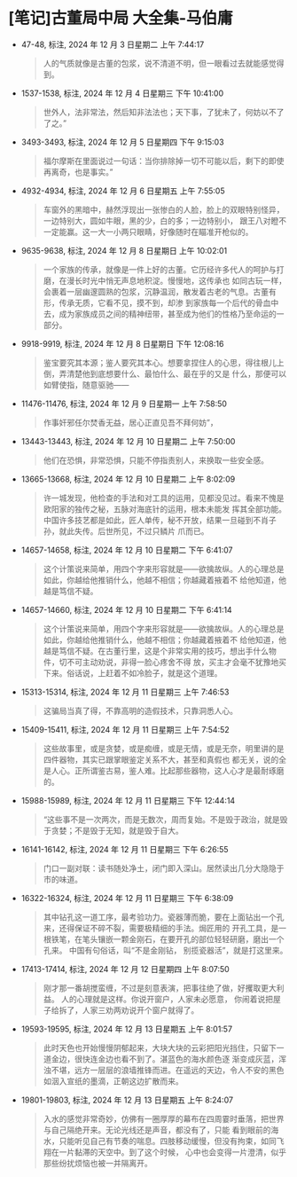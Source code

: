 # [笔记]古董局中局 大全集-马伯庸


-   47-48, 标注, 2024 年 12 月 3 日星期二 上午 7:44:17

    > 人的气质就像是古董的包浆，说不清道不明，但一眼看过去就能感觉得到。

-   1537-1538, 标注, 2024 年 12 月 4 日星期三 下午 10:41:00

    > 世外人，法非常法，然后知非法法也；天下事，了犹未了，何妨以不了了之。”

-   3493-3493, 标注, 2024 年 12 月 5 日星期四 下午 9:15:03

    > 福尔摩斯在里面说过一句话：当你排除掉一切不可能以后，剩下的即使再离奇，也是事实。”

-   4932-4934, 标注, 2024 年 12 月 6 日星期五 上午 7:55:05

    > 车窗外的黑暗中，赫然浮现出一张惨白的人脸，脸上的双眼特别怪异，一边特别大，圆如牛眼，黑的少，白的多；一边特别小，
    > 跟王八对瞪不一定能赢。这一大一小两只眼睛，好像随时在瞄准开枪似的。

-   9635-9638, 标注, 2024 年 12 月 8 日星期日 上午 10:02:01

    > 一个家族的传承，就像是一件上好的古董。它历经许多代人的呵护与打磨，在漫长时光中悄无声息地积淀。慢慢地，这传承也
    > 如同古玩一样，会裹着一层幽邃圆熟的包浆，沉静温润，散发着古老的气息。古董有形，传承无质，它看不见，摸不到，却渗
    > 到家族每一个后代的骨血中去，成为家族成员之间的精神纽带，甚至成为他们的性格乃至命运的一部分。

-   9918-9919, 标注, 2024 年 12 月 8 日星期日 下午 12:08:16

    > 鉴宝要究其本源；鉴人要究其本心。想要拿捏住人的心思，得往根儿上倒，弄清楚他到底想要什么、最怕什么、最在乎的又是
    > 什么，那便可以如臂使指，随意驱驰——

-   11476-11476, 标注, 2024 年 12 月 9 日星期一 上午 7:58:50

    > 作事奸邪任尔焚香无益，居心正直见吾不拜何妨”，

-   13443-13443, 标注, 2024 年 12 月 10 日星期二 上午 7:50:00

    > 他们在恐惧，非常恐惧，只能不停指责别人，来换取一些安全感。

-   13665-13668, 标注, 2024 年 12 月 10 日星期二 上午 8:02:09

    > 许一城发现，他检查的手法和对工具的运用，见都没见过。看来不愧是欧阳家的独传之秘，五脉对海底针的运用，根本未能发
    > 挥其全部功能。 中国许多技艺都是如此，匠人单传，秘不开放，结果一旦碰到不肖子孙，就此失传。后世所见，不过只鳞片
    > 爪而已。

-   14657-14658, 标注, 2024 年 12 月 10 日星期二 下午 6:41:07

    > 这个计策说来简单，用四个字来形容就是——欲擒故纵。人的心理总是如此，你越给他推销什么，他越不相信；你越藏着掖着不
    > 给他知道，他越是笃信不疑。

-   14657-14660, 标注, 2024 年 12 月 10 日星期二 下午 6:41:14

    > 这个计策说来简单，用四个字来形容就是——欲擒故纵。人的心理总是如此，你越给他推销什么，他越不相信；你越藏着掖着不
    > 给他知道，他越是笃信不疑。在古董行里，这是个非常实用的技巧，想出手什么物件，切不可主动劝说，非得一脸心疼舍不得
    > 放，买主才会毫不犹豫地买下来。俗话说，上赶着不如冷脸子，就是这个道理。

-   15313-15314, 标注, 2024 年 12 月 11 日星期三 上午 7:46:53

    > 这骗局当真了得，不靠高明的造假技术，只靠洞悉人心。

-   15409-15411, 标注, 2024 年 12 月 11 日星期三 上午 7:54:52

    > 这些故事里，或是贪婪，或是痴缠，或是无情，或是无奈，明里讲的是四件器物，其实已跟掌眼鉴定关系不大，甚至和真假也
    > 都无关，说的全是人心。正所谓鉴古易，鉴人难。比起那些器物，这人心才是最耐琢磨的。

-   15988-15989, 标注, 2024 年 12 月 11 日星期三 下午 12:44:14

    > “这些事不是一次两次，而是无数次，周而复始。不是毁于政治，就是毁于贪婪；不是毁于无知，就是毁于自大。

-   16141-16142, 标注, 2024 年 12 月 11 日星期三 下午 6:26:55

    > 门口一副对联：读书随处净土，闭门即入深山。居然读出几分大隐隐于市的味道。

-   16322-16324, 标注, 2024 年 12 月 11 日星期三 下午 6:38:09

    > 其中钻孔这一道工序，最考验功力。瓷器薄而脆，要在上面钻出一个孔来，还得保证不碎不裂，需要极精细的手法。焗匠用的
    > 开孔工具，是一根铁笔，在笔头镶嵌一颗金刚石，在要开孔的部位轻轻研磨，磨出一个孔来。 中国有句俗话，叫“不是金刚钻，
    > 别揽瓷器活”，就是打这里来。

-   17413-17414, 标注, 2024 年 12 月 12 日星期四 上午 8:07:50

    > 刚才那一番胡搅蛮缠，不过是刻意表演，把事往绝了做，好攫取更大利益。 人的心理就是这样。你说开窗户，人家未必愿意，
    > 你闹着说把屋子给拆了，人家三劝两劝说开个窗户就得了。

-   19593-19595, 标注, 2024 年 12 月 13 日星期五 上午 8:01:57

    > 此时天色也开始慢慢阴郁起来，大块大块的云彩把阳光挡住，只留下一道金边，很快连金边也看不到了。湛蓝色的海水颜色逐
    > 渐变成灰蓝，浑浊不堪，远方一层层的浪墙推锋而进。在遥远的天边，令人不安的黑色如洇入宣纸的墨滴，正朝这边扩散而来。

-   19801-19803, 标注, 2024 年 12 月 13 日星期五 上午 8:24:07

    > 入水的感觉非常奇妙，仿佛有一圈厚厚的幕布在四周霎时垂落，把世界与自己隔绝开来。无论光线还是声音，都没有了，只能
    > 看到眼前的海水，只能听见自己有节奏的喘息。四肢移动缓慢，但没有拘束，如同飞翔在一片黏滞的天空中。到了这个时候，
    > 心中也会变得一片澄清，似乎那些纷扰烦恼也被一并隔离开。

